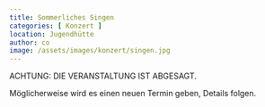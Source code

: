```yaml
---
title: Sommerliches Singen
categories: [ Konzert ]
location: Jugendhütte
author: co
image: /assets/images/konzert/singen.jpg
---
```

ACHTUNG: DIE VERANSTALTUNG IST ABGESAGT. 

Möglicherweise wird es einen neuen Termin geben, Details folgen.